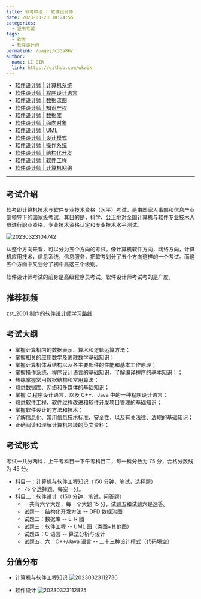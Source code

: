 ```yaml
---
title: 软考中级 | 软件设计师
date: 2023-03-23 10:24:55
categories: 
  - 证书考试
tags: 
  - 软考
  - 软件设计师
permalink: /pages/c33a86/
author: 
  name: LI SIR
  link: https://github.com/wkwbk
---
```

- [软件设计师 | 计算机系统](https://blog.lisir.me/posts/b64e77a6/)
- [软件设计师 | 程序设计语言](https://blog.lisir.me/posts/2103f0c6/)
- [软件设计师 | 数据流图](https://blog.lisir.me/posts/a58493dd/)
- [软件设计师 | 知识产权](https://blog.lisir.me/posts/d47f972e/)
- [软件设计师 | 数据库](https://blog.lisir.me/posts/a1f6b007/)
- [软件设计师 | 面向对象](https://blog.lisir.me/posts/bd700ef5/)
- [软件设计师 | UML](https://blog.lisir.me/posts/da952he3/)
- [软件设计师 | 设计模式](https://blog.lisir.me/posts/a31d3cb4/)
- [软件设计师 | 操作系统](https://blog.lisir.me/posts/eb3d0f85/)
- [软件设计师 | 结构化开发](https://blog.lisir.me/posts/b68dcfb1/)
- [软件设计师 | 软件工程](https://blog.lisir.me/posts/4357767a/)
- [软件设计师 | 计算机网络](https://blog.lisir.me/posts/6f70781c/)

<!-- more -->

---

## 考试介绍

软考即计算机技术与软件专业技术资格（水平）考试，是由国家人事部和信息产业部领导下的国家级考试，其目的是，科学、公正地对全国计算机与软件专业技术人员进行职业资格、专业技术资格认定和专业技术水平测试。

![20230323104742](https://img.lisir.me/image/posts/3d3a7fb3/20230323104742.png)

从整个方向来看，可以分为五个方向的考试。像计算机软件方向，网络方向，计算机应用技术，信息系统，信息服务，把软考划分了五个方向这样的一个考试。而这五个方面中又划分了初中高这三个级别。

软件设计师考试的前身是高级程序员考试。软件设计师考试考的是广度。

## 推荐视频

zst_2001 制作的[软件设计师学习路线](https://www.bilibili.com/read/cv18526892)

## 考试大纲

- 掌握计算机内的数据表示、算术和逻辑运算方法；
- 掌握相关的应用数学及离散数学基础知识；
- 掌握计算机体系结构以及各主要部件的性能和基本工作原理；
- 掌握操作系统、程序设计语言的基础知识，了解编译程序的基本知识；；
- 热练掌握常用数据结构和常用算法；
- 熟悉数据库、网络和多媒体的基础知识；
- 掌握 C 程序设计语言，以及 C++、Java 中的一种程序设计语言；
- 熟悉软件工程、软件过程改进和软件开发项目管理的基础知识；
- 掌握软件设计的方法和技术；
- 了解信息化、常用信息技术标准、安全性，以及有关法律、法规的基础知识；
- 正确阅读和理解计算机领域的英文资料；

## 考试形式

考试一共分两科，上午考科目一下午考科目二，每一科分数为 75 分，合格分数线为 45 分。

- 科目一：计算机与软件工程知识（150 分钟，笔试，选择题）
  - 75 个选择题，每空一分。
- 科目二：软件设计（150 分钟，笔试，问答题）
  - 一共有六个大题，每一个大题 15 分，试题五和试题六是选答。
  - 试题一：结构化开发方法 -- DFD 数据流图
  - 试题二：数据库 -- E-R 图
  - 试题三：软件工程 -- UML 图（类图+其他图）
  - 试题四：C 语言 -- 算法分析与设计
  - 试题五、六：C++/Java 语言 -- 二十三种设计模式（代码填空）

## 分值分布

- 计算机与软件工程知识
![20230323112736](https://img.lisir.me/image/posts/3d3a7fb3/20230323112736.png)

- 软件设计
![20230323112825](https://img.lisir.me/image/posts/3d3a7fb3/20230323112825.png)
